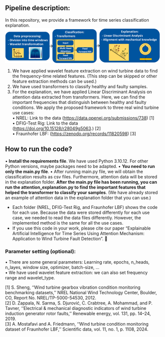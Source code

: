 
## Pipeline description:
In this repository, we provide a framework for time series classification explanation. 
![Proposed Framework](framework.png)
1.	We have applied wavelet feature extraction on wind turbine data to find the frequency-time related features. (This step can be skipped or other feature extraction methods can be used.)
2.	We have used transformers to classify healthy and faulty samples.
3.	For the explanation, we have applied Linear Discriminant Analysis on attention data extracted from transformers. Here, we can find the important frequencies that distinguish between healthy and faulty conditions.
We apply the proposed framework to three real wind turbine use cases:<br>
•	NREL: Link to the data (https://data.openei.org/submissions/738) [1]<br>
•	DFIG-Test Rig: Link to the data (https://doi.org/10.15128/r28049g5063.) [2]<br>
•	Fraunhofer LBF: (https://zenodo.org/records/11820598) [3]<br>

## How to run the code?
•	**Install the requirements file**. We have used Python 3.10.12. For other Python versions, maybe packages need to be adapted.
•	**You need to run only the main.py file**.
•	After running main.py file, we will obtain the classification results as csv files. Furthermore, attention data will be stored in the explanation folder. **After the main.py file has been running, you can run the attention_explanation.py to find the important features that helped the transformer to classify your samples**. (We have already stored an example of attention data in the explanation folder that you can use.)
* Each folder (NREL, DFIG-Test Rig, and Fraunhofer LBF) shows the code for each use. Because the data were stored differently for each use case, we needed to read the data files differently. However, the implemented method is the same for all the use cases.
* If you use this code in your work, please cite our paper “Explainable Artificial Intelligence for Time Series Using Attention Mechanism: Application to Wind Turbine Fault Detection”. 🤗

### Parameter setting (optional):
•	There are some general parameters: Learning rate, epochs, n_heads, n_layes, window size, optimizer, batch-size, …<br>
•	We have used wavelet feature extraction: we can also set frequency range and wavelet_type.

[1] S. Sheng, ‘‘Wind turbine gearbox vibration condition monitoring benchmarking datasets,’’ NREL National Wind Technology Center, Boulder, CO, Report No. NREL/TP-5000-54530, 2012.<br>
[2] D. Zappala, N. Sarma, S. Djurović, C. Crabtree, A. Mohammad, and P. Tavner, ‘‘Electrical & mechanical diagnostic indicators of wind turbine induction generator rotor faults,’’ Renewable energy, vol. 131, pp. 14–24, 2019.<br>
[3] A. Mostafavi and A. Friedmann, ‘‘Wind turbine condition monitoring dataset of Fraunhofer LBF,’’ Scientific data, vol. 11, no. 1, p. 1108, 2024.
